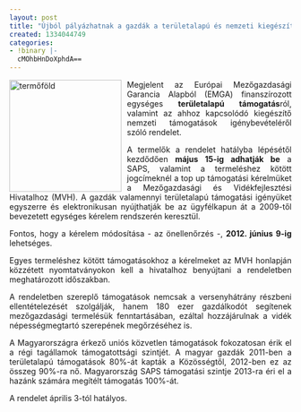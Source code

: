 ```yaml
---
layout: post
title: "Újból pályázhatnak a gazdák a területalapú és nemzeti kiegészítő támogatásokra"
created: 1334044749
categories:
- !binary |-
  cMOhbHnDoXphdA==
---
```

<p style="text-align: justify;"><img src="/sites/goldconsulting.eu/files/img/termofold_0.jpg" alt="termőföld" title="termőföld" style="float:left; margin-right:10px" height="200" width="200">Megjelent az Európai Mezőgazdasági Garancia Alapból (EMGA) finanszírozott egységes <strong>területalapú támogatás</strong>ról, valamint az ahhoz kapcsolódó kiegészítő nemzeti támogatások igénybevételéről szóló rendelet.</p><p style="text-align: justify;">A termelők a rendelet hatályba lépésétől kezdődően <strong>május 15-ig adhatják be</strong> a SAPS, valamint a termeléshez kötött jogcímeknél a top up támogatási kérelmüket a Mezőgazdasági és Vidékfejlesztési Hivatalhoz (MVH). A gazdák valamennyi területalapú támogatási igényüket egyszerre és elektronikusan nyújthatják be az ügyfélkapun át a 2009-től bevezetett egységes kérelem rendszerén keresztül.</p><p style="text-align: justify;">Fontos, hogy a kérelem módosítása - az önellenőrzés -, <strong>2012. június 9-ig</strong> lehetséges.</p><p style="text-align: justify;">Egyes termeléshez kötött támogatásokhoz a kérelmeket az MVH honlapján közzétett nyomtatványokon kell a hivatalhoz benyújtani a rendeletben meghatározott időszakban.</p><p style="text-align: justify;">A rendeletben szereplő támogatások nemcsak a versenyhátrány részbeni ellentételezését szolgálják, hanem 180 ezer gazdálkodót segítenek mezőgazdasági termelésük fenntartásában, ezáltal hozzájárulnak a vidék népességmegtartó szerepének megőrzéséhez is.</p><p style="text-align: justify;">A Magyarországra érkező uniós közvetlen támogatások fokozatosan érik el a régi tagállamok támogatottsági szintjét. A magyar gazdák 2011-ben a területalapú támogatások 80%-át kapták a Közösségtől, 2012-ben ez az összeg 90%-ra nő. Magyarország SAPS támogatási szintje 2013-ra éri el a hazánk számára megítélt támogatás 100%-át.</p><p style="text-align: justify;">A rendelet április 3-tól hatályos.</p>
